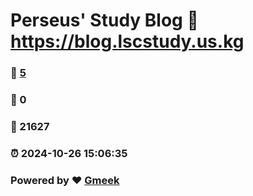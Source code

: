 # Perseus' Study Blog :link: https://blog.lscstudy.us.kg 
### :page_facing_up: [5](https://blog.lscstudy.us.kg/tag.html) 
### :speech_balloon: 0 
### :hibiscus: 21627 
### :alarm_clock: 2024-10-26 15:06:35 
### Powered by :heart: [Gmeek](https://github.com/Meekdai/Gmeek)
